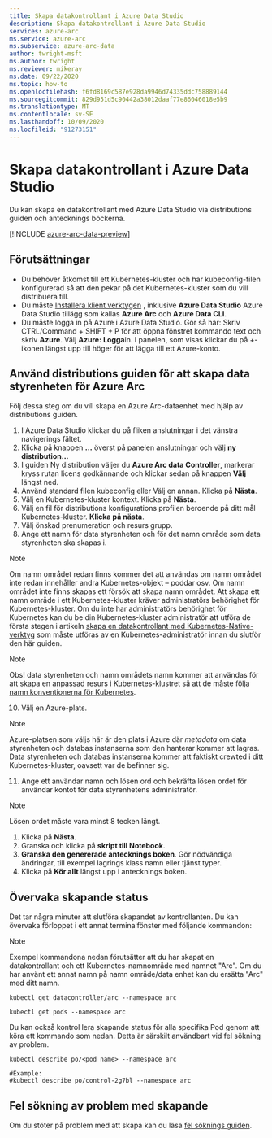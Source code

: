 ```yaml
---
title: Skapa datakontrollant i Azure Data Studio
description: Skapa datakontrollant i Azure Data Studio
services: azure-arc
ms.service: azure-arc
ms.subservice: azure-arc-data
author: twright-msft
ms.author: twright
ms.reviewer: mikeray
ms.date: 09/22/2020
ms.topic: how-to
ms.openlocfilehash: f6fd8169c587e928da9946d74335ddc758889144
ms.sourcegitcommit: 829d951d5c90442a38012daaf77e86046018e5b9
ms.translationtype: MT
ms.contentlocale: sv-SE
ms.lasthandoff: 10/09/2020
ms.locfileid: "91273151"
---
```

# <a name="create-data-controller-in-azure-data-studio"></a>Skapa datakontrollant i Azure Data Studio

Du kan skapa en datakontrollant med Azure Data Studio via distributions guiden och antecknings böckerna.

[!INCLUDE [azure-arc-data-preview](../../../includes/azure-arc-data-preview.md)]

## <a name="prerequisites"></a>Förutsättningar

- Du behöver åtkomst till ett Kubernetes-kluster och har kubeconfig-filen konfigurerad så att den pekar på det Kubernetes-kluster som du vill distribuera till.
- Du måste [Installera klient verktygen](install-client-tools.md) , inklusive **Azure Data Studio** Azure Data Studio tillägg som kallas **Azure Arc** och **Azure Data CLI**.
- Du måste logga in på Azure i Azure Data Studio.  Gör så här: Skriv CTRL/Command + SHIFT + P för att öppna fönstret kommando text och skriv **Azure**.  Välj **Azure: Logga**in.   I panelen, som visas klickar du på +-ikonen längst upp till höger för att lägga till ett Azure-konto.

## <a name="use-the-deployment-wizard-to-create-azure-arc-data-controller"></a>Använd distributions guiden för att skapa data styrenheten för Azure Arc

Följ dessa steg om du vill skapa en Azure Arc-dataenhet med hjälp av distributions guiden.

1. I Azure Data Studio klickar du på fliken anslutningar i det vänstra navigerings fältet.
2. Klicka på knappen **...** överst på panelen anslutningar och välj **ny distribution...**
3. I guiden Ny distribution väljer du **Azure Arc data Controller**, markerar kryss rutan licens godkännande och klickar sedan på knappen **Välj** längst ned.
4. Använd standard filen kubeconfig eller Välj en annan.  Klicka på **Nästa**.
5. Välj en Kubernetes-kluster kontext. Klicka på **Nästa**.
6. Välj en fil för distributions konfigurations profilen beroende på ditt mål Kubernetes-kluster. **Klicka på nästa**.
8. Välj önskad prenumeration och resurs grupp.
9. Ange ett namn för data styrenheten och för det namn område som data styrenheten ska skapas i.  

> [!NOTE]
> Om namn området redan finns kommer det att användas om namn området inte redan innehåller andra Kubernetes-objekt – poddar osv.  Om namn området inte finns skapas ett försök att skapa namn området.  Att skapa ett namn område i ett Kubernetes-kluster kräver administratörs behörighet för Kubernetes-kluster.  Om du inte har administratörs behörighet för Kubernetes kan du be din Kubernetes-kluster administratör att utföra de första stegen i artikeln [skapa en datakontrollant med Kubernetes-Native-verktyg](./create-data-controller-using-kubernetes-native-tools.md) som måste utföras av en Kubernetes-administratör innan du slutför den här guiden.

> [!NOTE]
> Obs! data styrenheten och namn områdets namn kommer att användas för att skapa en anpassad resurs i Kubernetes-klustret så att de måste följa [namn konventionerna för Kubernetes](https://kubernetes.io/docs/concepts/overview/working-with-objects/names/#names).

10. Välj en Azure-plats.
   
> [!NOTE]
> Azure-platsen som väljs här är den plats i Azure där *metadata* om data styrenheten och databas instanserna som den hanterar kommer att lagras.  Data styrenheten och databas instanserna kommer att faktiskt crewted i ditt Kubernetes-kluster, oavsett var de befinner sig.

11.  Ange ett användar namn och lösen ord och bekräfta lösen ordet för användar kontot för data styrenhetens administratör.

> [!NOTE]
> Lösen ordet måste vara minst 8 tecken långt.

1.  Klicka på **Nästa**.
2.  Granska och klicka på **skript till Notebook**.
3.  **Granska den genererade antecknings boken**.  Gör nödvändiga ändringar, till exempel lagrings klass namn eller tjänst typer.
4.  Klicka på **Kör allt** längst upp i antecknings boken.

## <a name="monitoring-the-creation-status"></a>Övervaka skapande status

Det tar några minuter att slutföra skapandet av kontrollanten. Du kan övervaka förloppet i ett annat terminalfönster med följande kommandon:

> [!NOTE]
>  Exempel kommandona nedan förutsätter att du har skapat en datakontrollant och ett Kubernetes-namnområde med namnet "Arc".  Om du har använt ett annat namn på namn område/data enhet kan du ersätta "Arc" med ditt namn.

```console
kubectl get datacontroller/arc --namespace arc
```

```console
kubectl get pods --namespace arc
```

Du kan också kontrol lera skapande status för alla specifika Pod genom att köra ett kommando som nedan.  Detta är särskilt användbart vid fel sökning av problem.

```console
kubectl describe po/<pod name> --namespace arc

#Example:
#kubectl describe po/control-2g7bl --namespace arc
```

## <a name="troubleshooting-creation-problems"></a>Fel sökning av problem med skapande

Om du stöter på problem med att skapa kan du läsa [fel söknings guiden](troubleshoot-guide.md).
